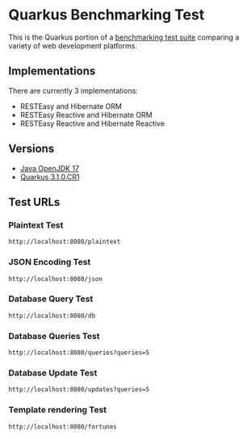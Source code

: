 # Quarkus Benchmarking Test

This is the Quarkus portion of a [benchmarking test suite](../) comparing a variety of web development platforms.

## Implementations

There are currently 3 implementations:

- RESTEasy and Hibernate ORM
- RESTEasy Reactive and Hibernate ORM
- RESTEasy Reactive and Hibernate Reactive

## Versions

* [Java OpenJDK 17](http://openjdk.java.net/)
* [Quarkus 3.1.0.CR1](https://quarkus.io)

## Test URLs

### Plaintext Test

    http://localhost:8080/plaintext

### JSON Encoding Test

    http://localhost:8080/json

### Database Query Test

    http://localhost:8080/db

### Database Queries Test

    http://localhost:8080/queries?queries=5

### Database Update Test

    http://localhost:8080/updates?queries=5

### Template rendering Test

    http://localhost:8080/fortunes
